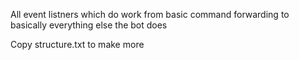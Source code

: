All event listners which do work from basic command forwarding to basically everything else the bot does

Copy structure.txt to make more
